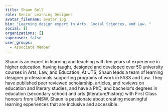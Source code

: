 ```yaml
---
title: Shaun Bell
role: Senior Learning Designer
avatar_filename: avatar.jpg
bio: "Learning design expert in Arts, Social Sciences, and Law. "
social: []
organizations: []
superuser: false
user_groups:
  - Associate Member
---
```

Shaun is an expert in learning and teaching with ten years of experience in higher education, having taught, designed and developed over 50 university courses in Arts, Law, and Education. At UTS, Shaun leads a team of learning designer professionals supporting programs of work in FASS and Law. They have published peer reviewed scholarship, articles, and reviews on education and literary studies, and have a PhD, and bachelor’s degrees in education (secondary school) and arts (literature/history) with First Class honours from UNSW. Shaun is passionate about creating meaningful learning experiences that are inclusive and accessible.
